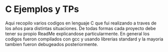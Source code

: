 # C Ejemplos y TPs
Aqui recopilo varios codigos en lenguaje C que fui realizando a traves de los años para distintas situaciones. 
De todas formas cada proyecto debe tener su propio ReadMe explicandose particularmente.
En general los codigos fueron compilados con gcc y usando librerias standard y la mayoria tambien fueron debugeados posteriormente.

